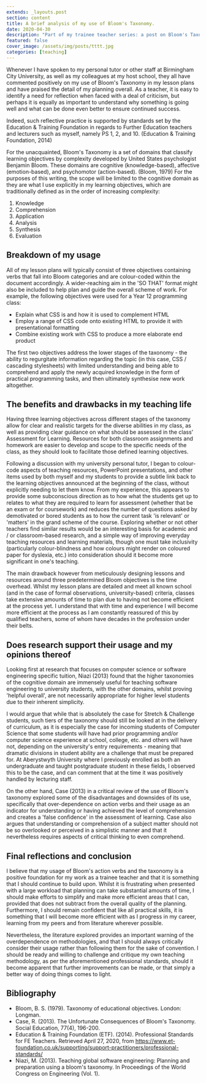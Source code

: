 ```yaml
---
extends: _layouts.post
section: content
title: A brief analysis of my use of Bloom's Taxonomy.
date: 2020-04-30
description: "Part of my trainee teacher series: a post on Bloom's Taxonomy and how I use it in my lesson plans."
featured: false
cover_image: /assets/img/posts/tttt.jpg
categories: [teaching]
---
```


Whenever I have spoken to my personal tutor or other staff at Birmingham City University, as well as my colleagues at my
host school, they all have commented positively on my use of Bloom's Taxonomy in my lesson plans and have praised the
detail of my planning overall. As a teacher, it is easy to identify a need for reflection when faced with a deal of 
criticism, but perhaps it is equally as important to understand why something is going well and what can be done even
better to ensure continued success.

Indeed, such reflective practice is supported by standards set by the Education & Training Foundation in regards to
Further Education teachers and lecturers such as myself, namely PS 1, 2, and 10. (Education & Training Foundation, 2014)

For the unacquainted, Bloom's Taxonomy is a set of domains that classify learning objectives by complexity developed by 
United States psychologist Benjamin Bloom. These domains are cognitive (knowledge-based), affective (emotion-based), 
and psychomotor (action-based). (Bloom, 1979) For the purposes of this writing, the scope will be limited to the 
cognitive domain as they are what I use explicitly in my learning objectives, which are traditionally defined as in the 
order of increasing complexity:

1. Knowledge
2. Comprehension
3. Application
4. Analysis
5. Synthesis
6. Evaluation

## Breakdown of my usage

All of my lesson plans will typically consist of three objectives containing verbs that fall into Bloom categories and 
are colour-coded within the document accordingly. A wider-reaching aim in the 'SO THAT' format might also be included
to help plan and guide the overall scheme of work. For example, the following objectives were used for a Year 12 
programming class:

* Explain what CSS is and how it is used to complement HTML
* Employ a range of CSS code onto existing HTML to provide it with presentational formatting
* Combine existing work with CSS to produce a more elaborate end product

The first two objectives address the lower stages of the taxonomy - the ability to regurgitate information regarding 
the topic (in this case, CSS / cascading stylesheets) with limited understanding and being able to comprehend and apply
the newly acquired knowledge in the form of practical programming tasks, and then ultimately synthesise new work 
altogether.

## The benefits and drawbacks in my teaching life

Having three learning objectives across different stages of the taxonomy allow for clear and realistic targets for the 
diverse abilities in my class, as well as providing clear guidance on what should be assessed in the class' Assessment 
for Learning. Resources for both classroom assignments and homework are easier to develop and scope to the specific 
needs of the class, as they should look to facilitate those defined learning objectives.

Following a discussion with my university personal tutor, I began to colour-code aspects of teaching resources, 
PowerPoint presentations, and other items used by both myself and my students to provide a subtle link back to the
learning objectives announced at the beginning of the class, without explicitly needing to let them know. From my 
experience, this appears to provide some subconscious direction as to how what the students get up to relates to what 
they are required to learn for assessment (whether that be an exam or for coursework) and reduces the number of 
questions asked by demotivated or bored students as to how the current task 'is relevant' or 'matters' in the grand 
scheme of the course. Exploring whether or not other teachers find similar results would be an interesting basis for 
academic and / or classroom-based research, and a simple way of improving everyday teaching resources and learning 
materials, though one must take inclusivity (particularly colour-blindness and how colours might render on coloured 
paper for dyslexia, etc.) into consideration should it become more significant in one's teaching.

The main drawback however from meticulously designing lessons and resources around three predetermined Bloom objectives 
is the time overhead. Whilst my lesson plans are detailed and meet all known school (and in the case of formal 
observations, university-based) criteria, classes take extensive amounts of time to plan due to having not become 
efficient at the process yet. I understand that with time and experience I will become more efficient at the process 
as I am constantly reassured of this by qualified teachers, some of whom have decades in the profession under their 
belts.

## Does research support their usage and my opinions thereof

Looking first at research that focuses on computer science or software engineering specific tuition, Niazi (2013) found
that the higher taxonomies of the cognitive domain are immensely useful for teaching software engineering to university 
students, with the other domains, whilst proving 'helpful overall', are not necessarily appropriate for higher level
students due to their inherent simplicity.

I would argue that while that is absolutely the case for Stretch & Challenge students, such tiers of the taxonomy should 
still be looked at in the delivery of curriculum, as it is especially the case for incoming students of Computer Science
that some students will have had prior programming and/or computer science experience at school, college, etc. and 
others will have not, depending on the university's entry requirements - meaning that dramatic divisions in student 
ability are a challenge that must be prepared for. At Aberystwyth University where I previously enrolled as both an 
undergraduate and taught postgraduate student in these fields, I observed this to be the case, and can comment that at 
the time it was positively handled by lecturing staff.

On the other hand, Case (2013) in a critical review of the use of Bloom's taxonomy explored some of the disadvantages 
and downsides of its use, specifically that over-dependence on action verbs and their usage as an indicator for
understanding or having achieved the level of comprehension and creates a 'false confidence' in the assessment of 
learning. Case also argues that understanding or comprehension of a subject matter should not be so overlooked or 
perceived in a simplistic manner and that it nevertheless requires aspects of critical thinking to even comprehend.

## Final reflections and conclusion

I believe that my usage of Bloom's action verbs and the taxonomy is a positive foundation for my work as a trainee 
teacher and that it is something that I should continue to build upon. Whilst it is frustrating when presented with a
large workload that planning can take substantial amounts of time, I should make efforts to simplify and make more 
efficient areas that I can, provided that does not subtract from the overall quality of the planning. Furthermore, I
should remain confident that like all practical skills, it is something that I will become more efficient with as I
progress in my career, learning from my peers and from literature wherever possible.

Nevertheless, the literature explored provides an important warning of the overdependence on methodologies, and that I 
should always critically consider their usage rather than following them for the sake of convention. I should be ready 
and willing to challenge and critique my own teaching methodology, as per the aforementioned professional standards, 
should it become apparent that further improvements can be made, or that simply a better way of doing things comes to
light.

## Bibliography

* Bloom, B. S. (1979). Taxonomy of educational objectives. London: Longman.
* Case, R. (2013). The Unfortunate Consequences of Bloom's Taxonomy. Social Education, 77(4), 196-200.
* Education & Training Foundation (ETF). (2014). Professional Standards for FE Teachers. Retrieved April 27, 2020, 
from <https://www.et-foundation.co.uk/supporting/support-practitioners/professional-standards/>
* Niazi, M. (2013). Teaching global software engineering: Planning and preparation using a bloom's taxonomy. 
In Proceedings of the World Congress on Engineering (Vol. 1).
